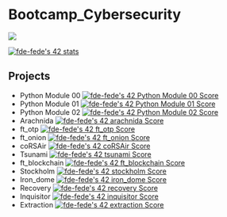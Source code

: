 # Bootcamp_Cybersecurity

<a href="https://visitorbadge.io/status?path=https%3A%2F%2Fgithub.com%2Ffde-fede%2FBootcamp_Cybersecurity"><img src="https://api.visitorbadge.io/api/visitors?path=https%3A%2F%2Fgithub.com%2Ffde-fede%2FBootcamp_Cybersecurity&countColor=%23263759&style=flat&labelStyle=upper" /></a>

<a href="https://github.com/JaeSeoKim/badge42"><img src="https://badge42.vercel.app/api/v2/cldx5fgmg00060fl7ypfhg7pq/stats?cursusId=58&coalitionId=276" alt="fde-fede's 42 stats" /></a>

## Projects

- Python Module 00 <a href="https://github.com/JaeSeoKim/badge42"><img src="https://badge42.vercel.app/api/v2/cldx5fgmg00060fl7ypfhg7pq/project/3061588" alt="fde-fede's 42 Python Module 00 Score" /></a>
- Python Module 01 <a href="https://github.com/JaeSeoKim/badge42"><img src="https://badge42.vercel.app/api/v2/cldx5fgmg00060fl7ypfhg7pq/project/3063879" alt="fde-fede's 42 Python Module 01 Score" /></a>
- Python Module 02 <a href="https://github.com/JaeSeoKim/badge42"><img src="https://badge42.vercel.app/api/v2/cldx5fgmg00060fl7ypfhg7pq/project/3065546" alt="fde-fede's 42 Python Module 02 Score" /></a>
- Arachnida <a href="https://github.com/JaeSeoKim/badge42"><img src="https://badge42.vercel.app/api/v2/cldx5fgmg00060fl7ypfhg7pq/project/3063021" alt="fde-fede's 42 arachnida Score" /></a>
- ft_otp <a href="https://github.com/JaeSeoKim/badge42"><img src="https://badge42.vercel.app/api/v2/cldx5fgmg00060fl7ypfhg7pq/project/3066018" alt="fde-fede's 42 ft_otp Score" /></a>
- ft_onion <a href="https://github.com/JaeSeoKim/badge42"><img src="https://badge42.vercel.app/api/v2/cldx5fgmg00060fl7ypfhg7pq/project/3073311" alt="fde-fede's 42 ft_onion Score" /></a>
- coRSAir <a href="https://github.com/JaeSeoKim/badge42"><img src="https://badge42.vercel.app/api/v2/cldx5fgmg00060fl7ypfhg7pq/project/3075772" alt="fde-fede's 42 coRSAir Score" /></a>
- Tsunami <a href="https://github.com/JaeSeoKim/badge42"><img src="https://badge42.vercel.app/api/v2/cldx5fgmg00060fl7ypfhg7pq/project/3081526" alt="fde-fede's 42 tsunami Score" /></a>
- ft_blockchain <a href="https://github.com/JaeSeoKim/badge42"><img src="https://badge42.vercel.app/api/v2/cldx5fgmg00060fl7ypfhg7pq/project/3079340" alt="fde-fede's 42 ft_blockchain Score" /></a>
- Stockholm <a href="https://github.com/JaeSeoKim/badge42"><img src="https://badge42.vercel.app/api/v2/cldx5fgmg00060fl7ypfhg7pq/project/3084968" alt="fde-fede's 42 stockholm Score" /></a>
- Iron_dome <a href="https://github.com/JaeSeoKim/badge42"><img src="https://badge42.vercel.app/api/v2/cldx5fgmg00060fl7ypfhg7pq/project/3087020" alt="fde-fede's 42 iron_dome Score" /></a>
- Recovery <a href="https://github.com/JaeSeoKim/badge42"><img src="https://badge42.vercel.app/api/v2/cldx5fgmg00060fl7ypfhg7pq/project/3087022" alt="fde-fede's 42 recovery Score" /></a>
- Inquisitor <a href="https://github.com/JaeSeoKim/badge42"><img src="https://badge42.vercel.app/api/v2/cldx5fgmg00060fl7ypfhg7pq/project/3073307" alt="fde-fede's 42 inquisitor Score" /></a>
- Extraction <a href="https://github.com/JaeSeoKim/badge42"><img src="https://badge42.vercel.app/api/v2/cldx5fgmg00060fl7ypfhg7pq/project/3100571" alt="fde-fede's 42 extraction Score" /></a>
